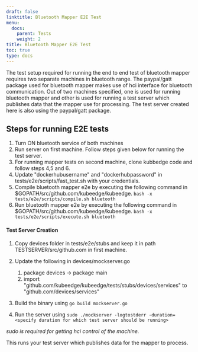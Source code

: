 ```yaml
---
draft: false
linktitle: Bluetooth Mapper E2E Test
menu:
  docs:
    parent: Tests
    weight: 2
title: Bluetooth Mapper E2E Test
toc: true
type: docs
---
```

The test setup required for running the end to end test of bluetooth mapper requires two separate machines in bluetooth range.
The paypal/gatt package used for bluetooth mapper makes use of hci interface for bluetooth communication. Out of two machines specified,
one is used for running bluetooth mapper and other is used for running a test server which publishes data that the mapper use for processing.
The test server created here is also using the paypal/gatt package.

## Steps for running E2E tests

1. Turn ON bluetooth service of both machines
2. Run server on first machine. Follow steps given below for running the test server.
3. For running mapper tests on second machine, clone kubbedge code and follow steps 4,5 and 6.
4. Update "dockerhubusername" and "dockerhubpassword" in tests/e2e/scripts/fast_test.sh with your credentials.
5. Compile bluetooth mapper e2e by executing the following command in $GOPATH/src/github.com/kubeedge/kubeedge.
`bash -x tests/e2e/scripts/compile.sh bluetooth`
6. Run bluetooth mapper e2e by executing the following command in $GOPATH/src/github.com/kubeedge/kubeedge.
`bash -x tests/e2e/scripts/execute.sh bluetooth`

#### Test Server Creation

1. Copy devices folder in tests/e2e/stubs and keep it in path TESTSERVER/src/github.com in first machine.
2. Update the following in devices/mockserver.go

    1. package devices -> package main
    2. import "github.com/kubeedge/kubeedge/tests/stubs/devices/services" to "github.com/devices/services"

3. Build the binary using
`go build mockserver.go`
4. Run the server using
`sudo ./mockserver -logtostderr -duration=<specify duration for which test server should be running>`

 _sudo is required for getting hci control of the machine._

This runs your test server which publishes data for the mapper to process.
